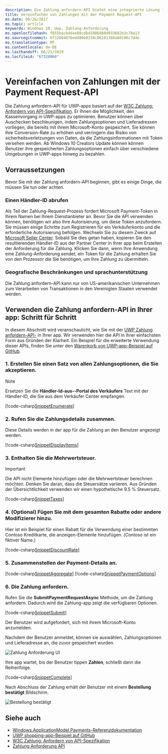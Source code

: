 ```yaml
---
description: Die Zahlung anfordern-API bietet eine integrierte Lösung für UWP-apps, die einen Benutzer auf die Eingabe von Zahlungsinformationen, und wählen die Protokollversand-Methoden erfordern den Prozess zu umgehen.
title: Vereinfachen von Zahlungen mit der Payment Request-API
ms.date: 09/26/2017
ms.topic: article
keywords: Windows 10, Uwp, Zahlung-Anforderung
ms.openlocfilehash: f055bacbddae88cdbd100b460d933682b3c78a13
ms.sourcegitcommit: 6f32604876ed480e8238c86101366a8d106c7d4e
ms.translationtype: MT
ms.contentlocale: de-DE
ms.lasthandoff: 06/21/2019
ms.locfileid: "67320060"
---
```

# <a name="simplify-payments-with-the-payment-request-api"></a>Vereinfachen von Zahlungen mit der Payment Request-API
Die Zahlung anfordern-API für UWP-apps basiert auf der [W3C Zahlung: Anfordern von API-Spezifikation](https://w3c.github.io/browser-payment-api/). Er Ihnen die Möglichkeit, den Kassenvorgang in UWP-apps zu optimieren. Benutzer können über Auschecken beschleunigen, indem Zahlungsoptionen und Lieferadressen vorliegen, die bereits mit ihrem Microsoft-Konto gespeichert. Sie können Ihre Conversion-Rate zu erhöhen und verringern das Risiko von sicherheitsverletzungen von Daten, da die Zahlungsinformationen mit Token versehen werden. Ab Windows 10 Creators Update können können Benutzer ihre gespeicherten Zahlungsoptionen einfach über verschiedene Umgebungen in UWP-apps hinweg zu bezahlen.

## <a name="prerequisites"></a>Vorraussetzungen
Bevor Sie mit der Zahlung anfordern-API beginnen, gibt es einige Dinge, die müssen Sie tun oder achten.

### <a name="getting-a-merchant-id"></a>Einen Händler-ID abrufen
Als Teil der Zahlung-Request-Prozess fordert Microsoft Payment-Token in Ihrem Namen bei Ihrem Dienstanbieter an. Bevor Sie die API verwenden können, benötigen wir also Ihre Autorisierung, um diese Token anzufordern.  Sie müssen einige Schritte zum Registrieren für ein Verkäuferkonto und die erforderliche Autorisierung befolgen. Wechseln Sie zu diesem Zweck auf [Microsoft Seller Center](https://partner.microsoft.com/dashboard/registration/seller?accountprogram=uwp). Sobald Sie dies getan haben, kopieren Sie den resultierenden Händler-ID aus der Partner Center in Ihrer app beim Erstellen der Anforderung für die Zahlung. Klicken Sie dann, wenn Ihre Anwendung eine Zahlung-Anforderung sendet, ein Token für die Zahlung erhalten Sie von den Prozessor die Sie benötigen, um Ihre Zahlung zu übermitteln.

### <a name="geographic-restrictions-and-language-support"></a>Geografische Beschränkungen und sprachunterstützung
Die Zahlung anfordern-API kann nur von US-amerikanischen Unternehmen zum Verarbeiten von Transaktionen in den Vereinigten Staaten verwendet werden.

## <a name="using-the-payment-request-api-in-your-app-step-by-step"></a>Verwenden die Zahlung anfordern-API in Ihrer app: Schritt für Schritt
In diesem Abschnitt wird veranschaulicht, wie Sie mit der [UWP Zahlung anfordern-API-](https://docs.microsoft.com/en-us/uwp/api/windows.applicationmodel.payments) in Ihrer app. Wir verwenden hier die API in ihrer einfachsten Form aus Gründen der Klarheit. Ein Beispiel für die erweiterte Verwendung dieser APIs, finden Sie unter den [Warenkorb von UWP-app-Beispiel auf GitHub](https://github.com/Microsoft/Windows-appsample-shopping).

### <a name="1-create-a-set-of-all-the-payment-options-that-you-accept"></a>1. Erstellen Sie einen Satz von allen Zahlungsoptionen, die Sie akzeptieren.
> [!Note]
> Ersetzen Sie die **Händler-Id-aus--Portal des Verkäufers** Text mit der Händler-ID, die Sie aus dem Verkäufer Center empfangen.

[!code-csharp[SnippetEnumerate](./code/PaymentsApiSample/PaymentsApiSample/MainPage.xaml.cs#SnippetEnumerate)]

### <a name="2-pull-the-payment-details-together"></a>2. Rufen Sie die Zahlungsdetails zusammen. 

Diese Details werden in der app für die Zahlung an den Benutzer angezeigt werden. 

[!code-csharp[SnippetDisplayItems](./code/PaymentsApiSample/PaymentsApiSample/MainPage.xaml.cs#SnippetDisplayItems)]

### <a name="3-include-the-sales-tax"></a>3. Enthalten Sie die Mehrwertsteuer. 

> [!Important]
> Die API nicht Elemente hinzufügen oder die Mehrwertsteuer berechnen möchten. Denken Sie daran, dass die Steuersätze variieren. Aus Gründen der Übersichtlichkeit verwenden wir einen hypothetische 9.5 % Steuersatz.

[!code-csharp[SnippetTaxes](./code/PaymentsApiSample/PaymentsApiSample/MainPage.xaml.cs#SnippetTaxes)]

### <a name="4-optional--add-discounts-or-other-modifiers-to-the-total"></a>4. (Optional)  Fügen Sie mit dem gesamten Rabatte oder andere Modifizierer hinzu. 

Hier ist ein Beispiel für einen Rabatt für die Verwendung einer bestimmten Contoso Kreditkarte, die anzeigen-Elemente hinzufügen. (*Contoso* ist ein fiktiver Name.)

[!code-csharp[SnippetDiscountRate](./code/PaymentsApiSample/PaymentsApiSample/MainPage.xaml.cs#SnippetDiscountRate)]

### <a name="5-assemble-all-the-payment-details"></a>5. Zusammenstellen der Payment-Details an.

[!code-csharp[SnippetAggregate](./code/PaymentsApiSample/PaymentsApiSample/MainPage.xaml.cs#SnippetAggregate)]
[!code-csharp[SnippetPaymentOptions](./code/PaymentsApiSample/PaymentsApiSample/MainPage.xaml.cs#SnippetPaymentOptions)]

### <a name="6-submit-the-payment-request"></a>6. Die Zahlung anfordern. 

Rufen Sie die **SubmitPaymentRequestAsync** Methode, um die Zahlung anfordern. Dadurch wird die Zahlung-app zeigt die verfügbaren Optionen.

[!code-csharp[SnippetSubmit](./code/PaymentsApiSample/PaymentsApiSample/MainPage.xaml.cs#SnippetSubmit)]

Der Benutzer wird aufgefordert, sich mit ihrem Microsoft-Konto anzumelden.

Nachdem der Benutzer anmeldet, können sie auswählen, Zahlungsoptionen und Lieferadresse an, die zuvor gespeichert wurden.

![Zahlung Anforderung UI](./images/33.png "Zahlungsaufforderung UI")

Ihre app wartet, bis der Benutzer tippen **Zahlen**, schließt dann die Reihenfolge.

[!code-csharp[SnippetComplete](./code/PaymentsApiSample/PaymentsApiSample/MainPage.xaml.cs#SnippetComplete)]

Nach Abschluss der Zahlung erhält der Benutzer mit einem **Bestellung bestätigt** Bildschirm.

![Bestellung bestätigt](./images/44.png "Bestellung bestätigt ")

## <a name="see-also"></a>Siehe auch
- [Windows.ApplicationModel.Payments-Referenzdokumentation](https://docs.microsoft.com/en-us/uwp/api/windows.applicationmodel.payments)
- [UWP shopping-app-Beispiel auf GitHub](https://github.com/Microsoft/Windows-appsample-shopping)
- [W3C Zahlung: Anfordern von API-Spezifikation](https://www.w3.org/TR/payment-request/)
- [Zahlung Anforderung API ](https://docs.microsoft.com/microsoft-edge/dev-guide/windows-integration/payment-request-api)

